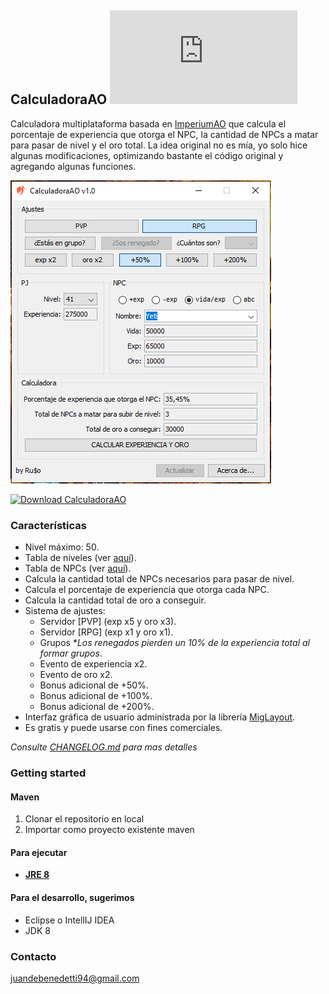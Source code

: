 ## CalculadoraAO [![Download CalculadoraAO](https://sourceforge.net/sflogo.php?type=10&group_id=3243176)](https://sourceforge.net/p/calculadoraao/files/)
Calculadora multiplataforma basada en [ImperiumAO](https://www.imperiumao.com.ar/) que calcula el porcentaje de experiencia que otorga el NPC, la cantidad de NPCs a matar para pasar de nivel y el oro total. 
La idea original no es mía, yo solo hice algunas modificaciones, optimizando bastante el código original y agregando algunas funciones.

![](screenshot.png)

[![Download CalculadoraAO](https://a.fsdn.com/con/app/sf-download-button)](https://sourceforge.net/projects/calculadoraao/files/latest/download)

### Características
- Nivel máximo: 50.
- Tabla de niveles (ver [aquí](https://wiki.imperiumao.com.ar/niveles)).
- Tabla de NPCs (ver [aquí](https://wiki.imperiumao.com.ar/criaturas_hostiles)).
- Calcula la cantidad total de NPCs necesarios para pasar de nivel.
- Calcula el porcentaje de experiencia que otorga cada NPC.
- Calcula la cantidad total de oro a conseguir.
- Sistema de ajustes:
	- Servidor [PVP] (exp x5 y oro x3).
	- Servidor [RPG] (exp x1 y oro x1).
	- Grupos **Los renegados pierden un 10% de la experiencia total al formar grupos*.
	- Evento de experiencia x2.
	- Evento de oro x2.
	- Bonus adicional de +50%.
	- Bonus adicional de +100%.
	- Bonus adicional de +200%.
- Interfaz gráfica de usuario administrada por la librería [MigLayout](http://www.miglayout.com/).
- Es gratis y puede usarse con fines comerciales.

_Consulte [CHANGELOG.md](https://github.com/rusocode/CalculadoraAO/blob/master/CHANGELOG.md) para mas detalles_

### Getting started
#### Maven
1. Clonar el repositorio en local
2. Importar como proyecto existente maven
#### Para ejecutar
- **[JRE 8](https://www.java.com/es/download/)**
#### Para el desarrollo, sugerimos
- Eclipse o IntellIJ IDEA
- JDK 8

### Contacto
juandebenedetti94@gmail.com
